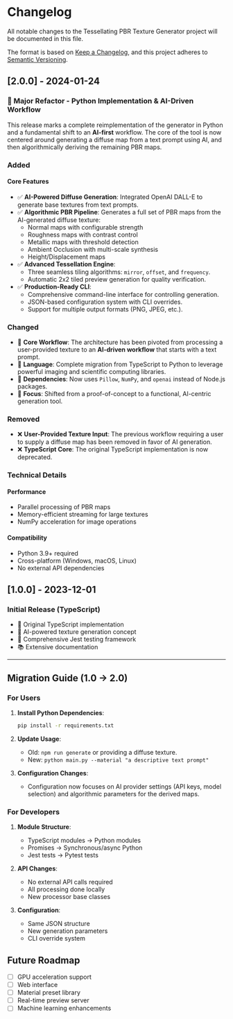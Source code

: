 # Changelog

All notable changes to the Tessellating PBR Texture Generator project will be documented in this file.

The format is based on [Keep a Changelog](https://keepachangelog.com/en/1.0.0/),
and this project adheres to [Semantic Versioning](https://semver.org/spec/v2.0.0.html).

## [2.0.0] - 2024-01-24

### 🚀 Major Refactor - Python Implementation & AI-Driven Workflow

This release marks a complete reimplementation of the generator in Python and a fundamental shift to an **AI-first** workflow. The core of the tool is now centered around generating a diffuse map from a text prompt using AI, and then algorithmically deriving the remaining PBR maps.

### Added

#### Core Features
- ✅ **AI-Powered Diffuse Generation**: Integrated OpenAI DALL-E to generate base textures from text prompts.
- ✅ **Algorithmic PBR Pipeline**: Generates a full set of PBR maps from the AI-generated diffuse texture:
  - Normal maps with configurable strength
  - Roughness maps with contrast control
  - Metallic maps with threshold detection
  - Ambient Occlusion with multi-scale synthesis
  - Height/Displacement maps
- ✅ **Advanced Tessellation Engine**:
  - Three seamless tiling algorithms: `mirror`, `offset`, and `frequency`.
  - Automatic 2x2 tiled preview generation for quality verification.
- ✅ **Production-Ready CLI**:
  - Comprehensive command-line interface for controlling generation.
  - JSON-based configuration system with CLI overrides.
  - Support for multiple output formats (PNG, JPEG, etc.).

### Changed

- 🔄 **Core Workflow**: The architecture has been pivoted from processing a user-provided texture to an **AI-driven workflow** that starts with a text prompt.
- 🔄 **Language**: Complete migration from TypeScript to Python to leverage powerful imaging and scientific computing libraries.
- 🔄 **Dependencies**: Now uses `Pillow`, `NumPy`, and `openai` instead of Node.js packages.
- 🔄 **Focus**: Shifted from a proof-of-concept to a functional, AI-centric generation tool.

### Removed

- ❌ **User-Provided Texture Input**: The previous workflow requiring a user to supply a diffuse map has been removed in favor of AI generation.
- ❌ **TypeScript Core**: The original TypeScript implementation is now deprecated.

### Technical Details

#### Performance
- Parallel processing of PBR maps
- Memory-efficient streaming for large textures
- NumPy acceleration for image operations

#### Compatibility
- Python 3.9+ required
- Cross-platform (Windows, macOS, Linux)
- No external API dependencies

## [1.0.0] - 2023-12-01

### Initial Release (TypeScript)

- 🎯 Original TypeScript implementation
- 🤖 AI-powered texture generation concept
- 🧪 Comprehensive Jest testing framework
- 📚 Extensive documentation

---

## Migration Guide (1.0 → 2.0)

### For Users

1. **Install Python Dependencies**:
   ```bash
   pip install -r requirements.txt
   ```

2. **Update Usage**:
   - Old: `npm run generate` or providing a diffuse texture.
   - New: `python main.py --material "a descriptive text prompt"`

3. **Configuration Changes**:
   - Configuration now focuses on AI provider settings (API keys, model selection) and algorithmic parameters for the derived maps.

### For Developers

1. **Module Structure**:
   - TypeScript modules → Python modules
   - Promises → Synchronous/async Python
   - Jest tests → Pytest tests

2. **API Changes**:
   - No external API calls required
   - All processing done locally
   - New processor base classes

3. **Configuration**:
   - Same JSON structure
   - New generation parameters
   - CLI override system

## Future Roadmap

- [ ] GPU acceleration support
- [ ] Web interface
- [ ] Material preset library
- [ ] Real-time preview server
- [ ] Machine learning enhancements